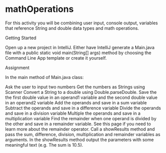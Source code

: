 # mathOperations

For this activity you will be combining user input, console output, variables that reference String and double data types and math operations.

Getting Started  

Open up a new project in IntelliJ. Either have IntelliJ generate a Main.java file with a public static void main(String[] args) method by choosing the Command Line App template or create it yourself.

Assignment  

In the main method of Main.java class:

Ask the user to input two numbers
Get the numbers as Strings using Scanner
Convert a String to a double using Double.parseDouble. Save the the first double value in an operand1 variable and the second double value in an operand2 variable
Add the operands and save in a sum variable
Subtract the operands and save in a difference variable
Divide the operands and save in a division variable
Multiple the operands and save in a multiplication variable
Find the remainder when one operand is divided by the other and save in a remainder variable. See this page if you need to learn more about the remainder operator.
Call a showResults method and pass the sum, difference, division, multiplication and remainder variables as arguments.
In the showResults method output the parameters with some meaningful text (e.g. The sum is 10.5).
